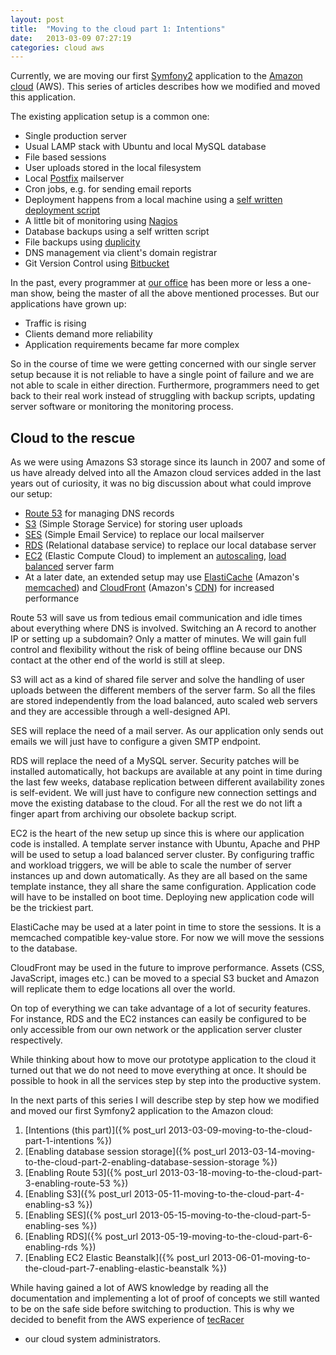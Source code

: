 ```yaml
---
layout: post
title:  "Moving to the cloud part 1: Intentions"
date:   2013-03-09 07:27:19
categories: cloud aws
---
```


Currently, we are moving our first [Symfony2](http://symfony.com/) application to
the [Amazon cloud](http://aws.amazon.com/) (AWS). This series of articles describes
how we modified and moved this application.

The existing application setup is a common one:

* Single production server
* Usual LAMP stack with Ubuntu and local MySQL database
* File based sessions
* User uploads stored in the local filesystem
* Local [Postfix](http://www.postfix.org/) mailserver
* Cron jobs, e.g. for sending email reports
* Deployment happens from a local machine using a [self written deployment script](https://github.com/bicpi/deployer)
* A little bit of monitoring using [Nagios](http://www.nagios.org)
* Database backups using a self written script
* File backups using [duplicity](http://duplicity.nongnu.org)
* DNS management via client's domain registrar
* Git Version Control using [Bitbucket](https://bitbucket.org)

In the past, every programmer at [our office](http://www.onemedia.de) has been more
or less a one-man show, being the master of all the above mentioned processes. But
our applications have grown up:

* Traffic is rising
* Clients demand more reliability
* Application requirements became far more complex

So in the course of time we were getting concerned with our single server setup because
it is not reliable to have a single point of failure and we are not able to scale in
either direction. Furthermore, programmers need to get back to their real work instead
of struggling with backup scripts, updating server software or monitoring the monitoring
process.

## Cloud to the rescue

As we were using Amazons S3 storage since its launch in 2007 and some of us have already
delved into all the Amazon cloud services added in the last years out of curiosity, it was
no big discussion about what could improve our setup:

* [Route 53](http://aws.amazon.com/route53/) for managing DNS records
* [S3](http://aws.amazon.com/s3/) (Simple Storage Service) for storing user uploads
* [SES](http://aws.amazon.com/ses/) (Simple Email Service) to replace our local mailserver
* [RDS](http://aws.amazon.com/rds/) (Relational database service) to replace our local database server
* [EC2](http://aws.amazon.com/ec2/) (Elastic Compute Cloud) to implement an [autoscaling](http://aws.amazon.com/autoscaling/),
 [load balanced](http://aws.amazon.com/elasticloadbalancing/) server farm
* At a later date, an extended setup may use [ElastiCache](http://aws.amazon.com/elasticache/)
 (Amazon's [memcached](http://en.wikipedia.org/wiki/Memcached)) and [CloudFront](http://aws.amazon.com/cloudfront/)
 (Amazon's [CDN](http://en.wikipedia.org/wiki/Content_delivery_network)) for increased performance

Route 53 will save us from tedious email communication and idle times about everything
where DNS is involved. Switching an A record to another IP or setting up a subdomain? Only
a matter of minutes. We will gain full control and flexibility without the risk of being
offline because our DNS contact at the other end of the world is still at sleep.

S3 will act as a kind of shared file server and solve the handling of user uploads between
the different members of the server farm. So all the files are stored independently from
the load balanced, auto scaled web servers and they are accessible through a well-designed API.

SES will replace the need of a mail server. As our application only sends out emails we will
just have to configure a given SMTP endpoint.

RDS will replace the need of a MySQL server. Security patches will be installed automatically,
hot backups are available at any point in time during the last few weeks, database
replication between different availability zones is self-evident. We will just have
to configure new connection settings and move the existing database to the cloud. For all the
rest we do not lift a finger apart from archiving our obsolete backup script.

EC2 is the heart of the new setup up since this is where our application code is installed.
A template server instance with Ubuntu, Apache and PHP will be used to setup a load balanced
server cluster. By configuring traffic and workload triggers, we will be able to scale the
number of server instances up and down automatically. As they are all based on the same
template instance, they all share the same configuration. Application code will have to be
installed on boot time. Deploying new application code will be the trickiest part.

ElastiCache may be used at a later point in time to store the sessions. It is a memcached
compatible key-value store. For now we will move the sessions to the database.

CloudFront may be used in the future to improve performance. Assets (CSS, JavaScript, images
etc.) can be moved to a special S3 bucket and Amazon will replicate them to edge locations all
over the world.

On top of everything we can take advantage of a lot of security features. For instance, RDS
and the EC2 instances can easily be configured to be only accessible from our own network or
the application server cluster respectively.

While thinking about how to move our prototype application to the cloud it turned out that we
do not need to move everything at once. It should be possible to hook in all the services step
by step into the productive system.

In the next parts of this series I will describe step by step how we modified and moved our
first Symfony2 application to the Amazon cloud:

1. [Intentions (this part)]({% post_url 2013-03-09-moving-to-the-cloud-part-1-intentions %})
2. [Enabling database session storage]({% post_url 2013-03-14-moving-to-the-cloud-part-2-enabling-database-session-storage %})
3. [Enabling Route 53]({% post_url 2013-03-18-moving-to-the-cloud-part-3-enabling-route-53 %})
4. [Enabling S3]({% post_url 2013-05-11-moving-to-the-cloud-part-4-enabling-s3 %})
5. [Enabling SES]({% post_url 2013-05-15-moving-to-the-cloud-part-5-enabling-ses %})
6. [Enabling RDS]({% post_url 2013-05-19-moving-to-the-cloud-part-6-enabling-rds %})
7. [Enabling EC2 Elastic Beanstalk]({% post_url 2013-06-01-moving-to-the-cloud-part-7-enabling-elastic-beanstalk %})

While having gained a lot of AWS knowledge by reading all the documentation and implementing
a lot of proof of concepts we still wanted to be on the safe side before switching to production.
This is why we decided to benefit from the AWS experience of [tecRacer](http://www.tecracer.de/)
- our cloud system administrators.
